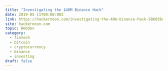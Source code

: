 ```yaml
---
title: "Investigating the $40M Binance Hack"
date: 2019-05-11T00:00:00Z
link: https://hackernoon.com/investigating-the-40m-binance-hack-586036ec8d?source=rss----3a8144eabfe3---4&utm_medium=RSS&utm_source=hune
site: hackernoon.com
topic: Webdev
category:
  - fintech
  - bitcoin
  - cryptocurrency
  - binance
  - investing
draft: false
---
```


